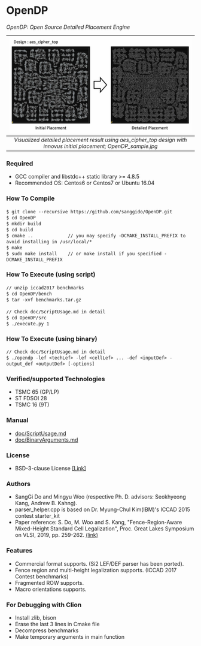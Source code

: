 # OpenDP
*OpenDP: Open Source Detailed Placement Engine*

| <img src="/doc/image/OpenDP_sample.jpg" width=900px> | 
|:--:| 
| *Visualized detailed placement result using aes_cipher_top design with innovus initial placement; OpenDP_sample.jpg* |
### Required
* GCC compiler and libstdc++ static library >= 4.8.5
* Recommended OS: Centos6 or Centos7 or Ubuntu 16.04

### How To Compile
    $ git clone --recursive https://github.com/sanggido/OpenDP.git
    $ cd OpenDP
    $ mkdir build
    $ cd build 
    $ cmake ..             // you may specify -DCMAKE_INSTALL_PREFIX to avoid installing in /usr/local/*
    $ make
    $ sudo make install    // or make install if you specified -DCMAKE_INSTALL_PREFIX

### How To Execute (using script)
    // unzip iccad2017 benchmarks
    $ cd OpenDP/bench
    $ tar -xvf benchmarks.tar.gz

    // Check doc/ScriptUsage.md in detail
    $ cd OpenDP/src
    $ ./execute.py 1

### How To Execute (using binary)
    // Check doc/ScriptUsage.md in detail
    $ ./opendp -lef <techLef> -lef <cellLef> ... -def <inputDef> -output_def <outputDef> [-options]

### Verified/supported Technologies
* TSMC 65 (GP/LP)
* ST FDSOI 28
* TSMC 16 (9T)

### Manual
* [doc/ScriptUsage.md](doc/ScriptUsage.md)
* [doc/BinaryArguments.md](doc/BinaryArguments.md)

### License
* BSD-3-clause License [[Link]](LICENSE)

### Authors
- SangGi Do and Mingyu Woo (respective Ph. D. advisors: Seokhyeong Kang, Andrew B. Kahng).
- parser_helper.cpp is based on Dr. Myung-Chul Kim(IBM)'s ICCAD 2015 contest starter_kit
- Paper reference: S. Do, M. Woo and S. Kang, "Fence-Region-Aware Mixed-Height Standard Cell Legalization", Proc. Great Lakes Symposium on VLSI, 2019, pp. 259-262. [(link)](https://dl.acm.org/citation.cfm?id=3318012)

### Features
- Commercial format supports. (Si2 LEF/DEF parser has been ported).
- Fence region and multi-height legalization supports. (ICCAD 2017 Contest benchmarks)
- Fragmented ROW supports.
- Macro orientations supports.


### For Debugging with Clion
- Install zlib, bison
- Erase the last 3 lines in Cmake file
- Decompress benchmarks
- Make temporary arguments in main function